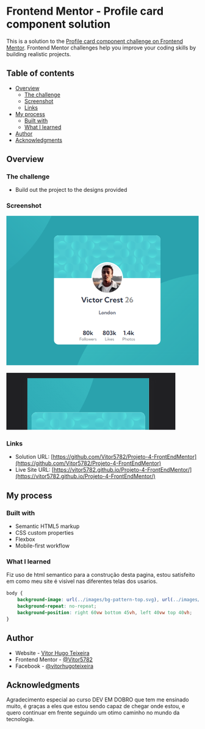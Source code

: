 # Frontend Mentor - Profile card component solution

This is a solution to the [Profile card component challenge on Frontend Mentor](https://www.frontendmentor.io/challenges/profile-card-component-cfArpWshJ). Frontend Mentor challenges help you improve your coding skills by building realistic projects. 

## Table of contents

- [Overview](#overview)
  - [The challenge](#the-challenge)
  - [Screenshot](#screenshot)
  - [Links](#links)
- [My process](#my-process)
  - [Built with](#built-with)
  - [What I learned](#what-i-learned)
- [Author](#author)
- [Acknowledgments](#acknowledgments)

## Overview

### The challenge

- Build out the project to the designs provided

### Screenshot

![](./src/images/screenshot.png)<br><br>
![](./src/images/Animacao1.gif)
### Links

- Solution URL: [https://github.com/Vitor5782/Projeto-4-FrontEndMentor](https://github.com/Vitor5782/Projeto-4-FrontEndMentor)
- Live Site URL: [https://vitor5782.github.io/Projeto-4-FrontEndMentor/](https://vitor5782.github.io/Projeto-4-FrontEndMentor/)

## My process

### Built with

- Semantic HTML5 markup
- CSS custom properties
- Flexbox
- Mobile-first workflow

### What I learned

Fiz uso de html semantico para a construção desta pagina, estou satisfeito em como meu site é visivel nas diferentes telas dos usarios.

```css
body {
    background-image: url(../images/bg-pattern-top.svg), url(../images/bg-pattern-bottom.svg);
    background-repeat: no-repeat;
    background-position: right 60vw bottom 45vh, left 40vw top 40vh;
}
```
## Author

- Website - [Vitor Hugo Teixeira](https://github.com/vitor5782)
- Frontend Mentor - [@Vitor5782](https://www.frontendmentor.io/profile/Vitor5782)
- Facebook - [@vitorhugoteixeira](https://www.facebook.com/vitor.hugo.3591267/)

## Acknowledgments

Agradecimento especial ao curso DEV EM DOBRO que tem me ensinado muito, é graças a eles que estou sendo capaz de chegar onde estou, e quero continuar em frente seguindo um otimo caminho no mundo da tecnologia. 
